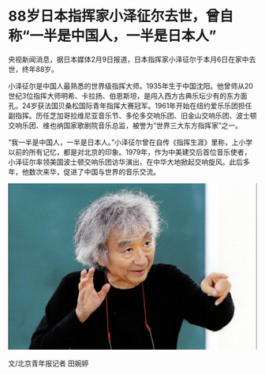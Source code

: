 # 88岁日本指挥家小泽征尔去世，曾自称“一半是中国人，一半是日本人”

央视新闻消息，据日本媒体2月9日报道，日本指挥家小泽征尔于本月6日在家中去世，终年88岁。

小泽征尔是中国人最熟悉的世界级指挥大师。1935年生于中国沈阳。他曾师从20世纪3位指挥大师明希、卡拉扬、伯恩斯坦，是闯入西方古典乐坛少有的东方面孔。24岁获法国贝桑松国际青年指挥大赛冠军。1961年开始在纽约爱乐乐团担任副指挥。历任芝加哥拉维尼亚音乐节、多伦多交响乐团、旧金山交响乐团、波士顿交响乐团、维也纳国家歌剧院音乐总监，被誉为“世界三大东方指挥家”之一。

“我一半是中国人，一半是日本人。”小泽征尔曾在自传《指挥生涯》里称，上小学以前的所有记忆，都是对北京的印象。1979年，作为中美建交后首位音乐使者，小泽征尔率领美国波士顿交响乐团访华演出，在中华大地掀起交响旋风。此后多年，他数次来华，促进了中国与世界的音乐交流。

![760ea4d9cc00a07216b1380bd643e285.jpg](https://raw.githubusercontent.com/qqhsx/qqnews_image/main/2024/02/09/88岁日本指挥家小泽征尔去世，曾自称“一半是中国人，一半是日本人”/760ea4d9cc00a07216b1380bd643e285.jpg)

文/北京青年报记者 田婉婷

